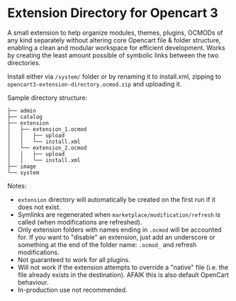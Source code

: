 # Extension Directory for Opencart 3
A small extension to help organize modules, themes, plugins, OCMODs of any kind separately without altering core Opencart file & folder structure, enabling a clean and modular workspace for efficient development. Works by creating the least amount possible of symbolic links between the two directories.

Install either via `/system/` folder or by renaming it to install.xml, zipping to `opencart3-extension-directory.ocmod.zip` and uploading it.

Sample directory structure:

```
├── admin
├── catalog
├── extension
│   ├── extension_1.ocmod
│   │   ├── upload
│   │   └── install.xml
│   └── extension_2.ocmod
│   │   ├── upload
│   │   └── install.xml
├── image
└── system
```
Notes:
* `extension` directory will automatically be created on the first run if it does not exist.
* Symlinks are regenerated when `marketplace/modification/refresh` is called (when modifications are refreshed).
* Only extension folders with names ending in `.ocmod` will be accounted for. If you want to "disable" an extension, just add an underscore or something at the end of the folder name: `.ocmod_` and refresh modifications.
* Not guaranteed to work for all plugins.
* Will not work if the extension attempts to override a "native" file (i.e. the file already exists in the destination). AFAIK this is also default OpenCart behaviour.
* In-production use not recommended.
